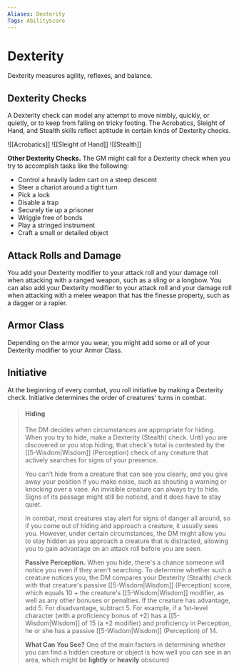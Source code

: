 ```yaml
---
Aliases: Dexterity
Tags: AbilityScore
---
```

# Dexterity

Dexterity measures agility, reflexes, and balance.

## Dexterity Checks

A Dexterity check can model any attempt to move nimbly, quickly, or quietly, or to keep from falling on tricky footing. The Acrobatics, Sleight of Hand, and Stealth skills reflect aptitude in certain kinds of Dexterity checks.

![[Acrobatics]]
![[Sleight of Hand]]
![[Stealth]]

**Other Dexterity Checks.** The GM might call for a Dexterity check when you try to accomplish tasks like the following:

-   Control a heavily laden cart on a steep descent
-   Steer a chariot around a tight turn
-   Pick a lock
-   Disable a trap
-   Securely tie up a prisoner
-   Wriggle free of bonds
-   Play a stringed instrument
-   Craft a small or detailed object

## Attack Rolls and Damage

You add your Dexterity modifier to your attack roll and your damage roll when attacking with a ranged weapon, such as a sling or a longbow. You can also add your Dexterity modifier to your attack roll and your damage roll when attacking with a melee weapon that has the finesse property, such as a dagger or a rapier.

## Armor Class

Depending on the armor you wear, you might add some or all of your Dexterity modifier to your Armor Class.

## Initiative

At the beginning of every combat, you roll initiative by making a Dexterity check. Initiative determines the order of creatures' turns in combat.

> #### Hiding
> 
> The DM decides when circumstances are appropriate for hiding. When you try to hide, make a Dexterity (Stealth) check. Until you are discovered or you stop hiding, that check's total is contested by the [[5-Wisdom|Wisdom]] (Perception) check of any creature that actively searches for signs of your presence.
> 
> You can't hide from a creature that can see you clearly, and you give away your position if you make noise, such as shouting a warning or knocking over a vase. An invisible creature can always try to hide. Signs of its passage might still be noticed, and it does have to stay quiet.
> 
> In combat, most creatures stay alert for signs of danger all around, so if you come out of hiding and approach a creature, it usually sees you. However, under certain circumstances, the DM might allow you to stay hidden as you approach a creature that is distracted, allowing you to gain advantage on an attack roll before you are seen.
> 
> **Passive Perception.** When you hide, there's a chance someone will notice you even if they aren't searching. To determine whether such a creature notices you, the DM compares your Dexterity (Stealth) check with that creature's passive [[5-Wisdom|Wisdom]] (Perception) score, which equals 10 + the creature's [[5-Wisdom|Wisdom]] modifier, as well as any other bonuses or penalties. If the creature has advantage, add 5. For disadvantage, subtract 5. For example, if a 1st-level character (with a proficiency bonus of +2) has a [[5-Wisdom|Wisdom]] of 15 (a +2 modifier) and proficiency in Perception, he or she has a passive [[5-Wisdom|Wisdom]] (Perception) of 14.
> 
> **What Can You See?** One of the main factors in determining whether you can find a hidden creature or object is how well you can see in an area, which might be **lightly** or **heavily** obscured